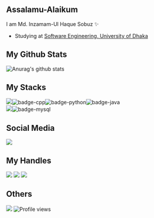 ## Assalamu-Alaikum
 I am Md. Inzamam-Ul Haque Sobuz ✨
- Studying at [Software Engineering, University of Dhaka](http://www.iit.du.ac.bd/)
## My Github Stats
![Anurag's github stats](https://github-readme-stats.vercel.app/api?username=inzamam-inz&show_icons=true&theme=tokyonight)

## My Stacks
<img src="https://img.shields.io/badge/Languages-151515?style=for-the-badge&logo=plex&logoColor=FFFFFF">![badge-cpp](https://img.shields.io/badge/c%2B%2B-151515?style=for-the-badge&logo=c%2B%2B&logoColor=79740e&labelColor=151515)![badge-python](https://img.shields.io/badge/python-151515?style=for-the-badge&logo=python&logoColor=79740e&labelColor=151515)![badge-java](https://img.shields.io/badge/java-151515?style=for-the-badge&logo=java&logoColor=79740e&labelColor=151515) <br/>
<img src="https://img.shields.io/badge/Database-151515?style=for-the-badge&logo=Redis&logoColor=FFFFFF">![badge-mysql](https://img.shields.io/badge/mysql-151515?style=for-the-badge&logo=mysql&logoColor=79740e&labelColor=151515)

## Social Media
 [<img src="https://img.shields.io/badge/linkedin-151515?style=for-the-badge&logo=linkedin&logoColor=white">](https://www.linkedin.com/in/md-inzamam-ul-haque-sobuz-637811193/) </br>

## My Handles
 [<img src="https://img.shields.io/badge/Codeforces-151515?style=for-the-badge&logo=codeforces&logoColor=20B2AA&labelColor=555555">](https://codeforces.com/profile/inzamam_inz) 
 [<img src="https://img.shields.io/badge/Leetcode-151515?style=for-the-badge&logo=SVG&logoColor=79740e">](https://leetcode.com/inzamam_inz/) 
 [<img src="https://img.shields.io/badge/codechef-151515?style=for-the-badge&logo=SVG&logoColor=79740e">](https://www.codechef.com/users/inzamam_inz) 

## Others
[<img src="https://img.shields.io/badge/GitHub-151515?style=for-the-badge&logo=SVG&logoColor=79740e">](https://profile-summary-for-github.com/user/inzamam-inz)
![Profile views](https://gpvc.arturio.dev/inzamam-inz)




